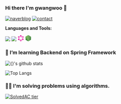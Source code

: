 ### Hi there I'm gwangwoo 👋

[![naverblog](https://img.shields.io/badge/naverblog-badge?style=flat-square&logo=Blogger&logoColor=white)](http://blog.naver.com/rhkddn5161)
[![contact](https://img.shields.io/badge/Hyundai-badge?style=flat-square&logo=Hyundai&logoColor=white&color=blue&link=mailto:gguu@hyundai-ngv.com)](mailto:gguu@hyundai-ngv.com)

**Languages and Tools:**  

<code><img height="20" src="https://spring.io/images/OG-Spring.png"></code>
<code><img height="20" src="https://logos-download.com/wp-content/uploads/2016/10/Java_logo_icon.png"></code>
<code><img height="20" src="https://raw.githubusercontent.com/github/explore/5c058a388828bb5fde0bcafd4bc867b5bb3f26f3/topics/graphql/graphql.png"></code>
<code><img height="20" src="https://raw.githubusercontent.com/github/explore/80688e429a7d4ef2fca1e82350fe8e3517d3494d/topics/nodejs/nodejs.png"></code>  

### 🤔 I’m learning Backend on Spring Framework
![{}'s github stats](https://github-readme-stats.vercel.app/api?username=gwangwoo&show_icons=true&&theme=dracula&count_private=true)

![Top Langs](https://github-readme-stats.vercel.app/api/top-langs/?username=gwangwoo&layout=compact&hide=csharp)

### 🧑‍💻 I'm solving problems using algorithms.
[![SolvedAC tier](https://mazassumnida.wtf/api/v2/generate_badge?boj=gguu)](https://solved.ac/{})
